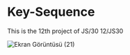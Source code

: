 # Key-Sequence
This is the 12th project of  JS/30 12/JS30

![Ekran Görüntüsü (21)](https://user-images.githubusercontent.com/104463962/175916372-b1e9ca8c-fbfc-4316-9170-f19c87cb4210.png)
